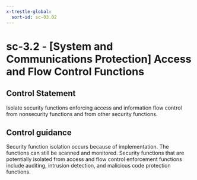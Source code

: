 ```yaml
---
x-trestle-global:
  sort-id: sc-03.02
---
```


# sc-3.2 - \[System and Communications Protection\] Access and Flow Control Functions

## Control Statement

Isolate security functions enforcing access and information flow control from nonsecurity functions and from other security functions.

## Control guidance

Security function isolation occurs because of implementation. The functions can still be scanned and monitored. Security functions that are potentially isolated from access and flow control enforcement functions include auditing, intrusion detection, and malicious code protection functions.
